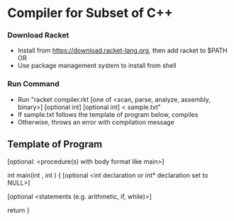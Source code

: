 # Compiler for Subset of C++

### Download Racket
- Install from https://download.racket-lang.org, then add racket to $PATH OR
- Use package management system to install from shell

### Run Command
- Run "racket compiler.rkt [one of <scan, parse, analyze, assembly, binary>] [optional int] [optional int] < sample.txt"
- If sample.txt follows the template of program below, compiles
- Otherwise, throws an error with compilation message

## Template of Program

[optional: <procedure(s) with body format like main>]

int main(int <id name>, int <id name>) {
  [optional <int declaration or int* declaration set to NULL>]

  [optional <statements (e.g. arithmetic, if, while)>]

  return <int expression>
}